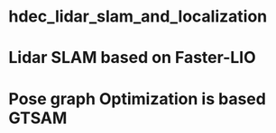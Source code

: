 # hdec_lidar_slam_and_localization
  # Lidar SLAM based on Faster-LIO
  # Pose graph Optimization is based GTSAM
